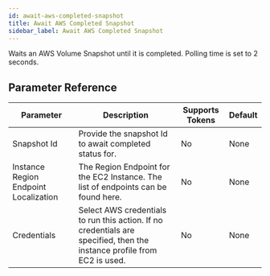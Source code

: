 ```yaml
---
id: await-aws-completed-snapshot
title: Await AWS Completed Snapshot
sidebar_label: Await AWS Completed Snapshot
---
```



Waits an AWS Volume Snapshot until it is completed. Polling time is set to 2 seconds.

## Parameter Reference
| Parameter | Description | Supports Tokens | Default |
| -- | -- | -- | -- |
| Snapshot Id | Provide the snapshot Id to await completed status for. | No | None |
| Instance Region Endpoint Localization | The Region Endpoint for the EC2 Instance. The list of endpoints can be found here. | No | None |
| Credentials | Select AWS credentials to run this action. If no credentials are specified, then the instance profile from EC2 is used. | No | None |
